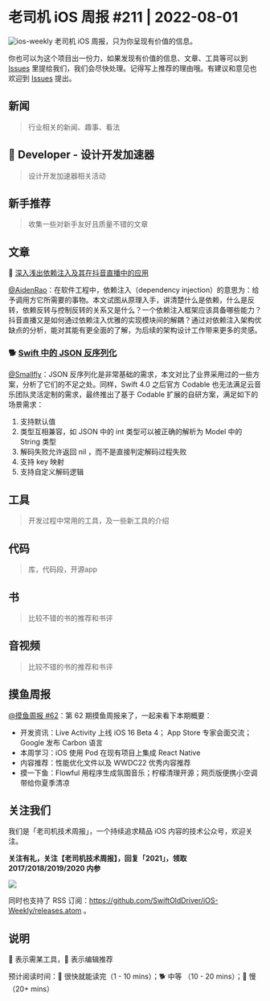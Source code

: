# 老司机 iOS 周报 #211 | 2022-08-01

![ios-weekly](https://github.com/SwiftOldDriver/iOS-Weekly/blob/master/assets/ios-weekly.png?raw=true)
老司机 iOS 周报，只为你呈现有价值的信息。

你也可以为这个项目出一份力，如果发现有价值的信息、文章、工具等可以到 [Issues](https://github.com/SwiftOldDriver/iOS-Weekly/issues) 里提给我们，我们会尽快处理。记得写上推荐的理由哦。有建议和意见也欢迎到 [Issues](https://github.com/SwiftOldDriver/iOS-Weekly/issues) 提出。

## 新闻

> 行业相关的新闻、趣事、看法

##  Developer - 设计开发加速器

> 设计开发加速器相关活动

## 新手推荐

> 收集一些对新手友好且质量不错的文章

## 文章
🐢 [深入浅出依赖注入及其在抖音直播中的应用](https://mp.weixin.qq.com/s/Zp-OqCVVr9CbDv1Y1zWN-w)

[@AidenRao](https://weibo.com/AidenRao)：在软件工程中，依赖注入（dependency injection）的意思为：给予调用方它所需要的事物。本文试图从原理入手，讲清楚什么是依赖，什么是反转，依赖反转与控制反转的关系又是什么？一个依赖注入框架应该具备哪些能力？抖音直播又是如何通过依赖注入优雅的实现模块间的解耦？通过对依赖注入架构优缺点的分析，能对其能有更全面的了解，为后续的架构设计工作带来更多的灵感。

### 🐕 [Swift 中的 JSON 反序列化](https://mp.weixin.qq.com/s/lvX4uY1dGo7k3OGmEayJpg)

[@Smallfly](https://github.com/iostalks)：JSON 反序列化是非常基础的需求，本文对比了业界采用过的一些方案，分析了它们的不足之处。同样，Swift 4.0 之后官方 Codable 也无法满足云音乐团队灵活定制的需求，最终推出了基于 Codable 扩展的自研方案，满足如下的场景需求：

1. 支持默认值
2. 类型互相兼容，如 JSON 中的 int 类型可以被正确的解析为 Model 中的 String 类型
3. 解码失败允许返回 nil ，而不是直接判定解码过程失败
4. 支持 key 映射
5. 支持自定义解码逻辑


## 工具

> 开发过程中常用的工具，及一些新工具的介绍

## 代码

> 库，代码段，开源app

## 书

> 比较不错的书的推荐和书评

## 音视频

> 比较不错的书的推荐和书评

## 摸鱼周报

[@摸鱼周报 #62](https://mp.weixin.qq.com/s/HySX4Yaf3Zxy8Wn-LyUO0A)：第 62 期摸鱼周报来了，一起来看下本期概要：

* 开发资讯：Live Activity 上线 iOS 16 Beta 4； App Store 专家会面交流； Google 发布 Carbon 语言
* 本周学习：iOS 使用 Pod 在现有项目上集成 React Native
* 内容推荐：性能优化文件以及 WWDC22 优秀内容推荐
* 摸一下鱼：Flowful 用程序生成氛围音乐；柠檬清理开源；网页版便携小空调带给你夏季清凉

## 关注我们

我们是「老司机技术周报」，一个持续追求精品 iOS 内容的技术公众号，欢迎关注。

**关注有礼，关注【老司机技术周报】，回复「2021」，领取 2017/2018/2019/2020 内参**

![](https://github.com/SwiftOldDriver/iOS-Weekly/blob/master/assets/qrcode_for_wechat.jpg?raw=true)

同时也支持了 RSS 订阅：https://github.com/SwiftOldDriver/iOS-Weekly/releases.atom 。

## 说明

🚧 表示需某工具，🌟 表示编辑推荐

预计阅读时间：🐎 很快就能读完（1 - 10 mins）；🐕 中等 （10 - 20 mins）；🐢 慢（20+ mins）
